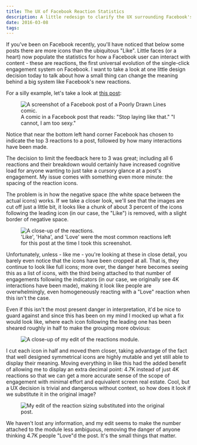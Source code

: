 ```yaml
---
title: The UX of Facebook Reaction Statistics
description: A little redesign to clarify the UX surrounding Facebook's reactions.
date: 2016-03-08
tags:
---
```


If you've been on Facebook recently, you'll have noticed that below some posts
there are more icons than the ubiquitous "Like". Little faces (or a heart) now
populate the statistics for how a Facebook user can interact with content -
these are reactions, the first universal evolution of the single-click
engagement system on Facebook. I want to take a look at one little design
decision today to talk about how a small thing can change the meaning behind a
big system like Facebook's new reactions.

For a silly example, let's take a look at [this post](https://www.facebook.com/poorlydrawnlines/posts/1232879273408249):


<figure>
<img src="/images/fb-ux/whole_post_1.png" alt="A screenshot of a Facebook post of a Poorly Drawn Lines comic.">
<figcaption>
A comic in a Facebook post that reads: "Stop laying like that." "I cannot, I am too sexy."
</figcaption>
</figure>

Notice that near the bottom left hand corner Facebook has chosen to indicate the
top 3 reactions to a post, followed by how many interactions have been made.

The decision to limit the feedback here to 3 was great; including all 6
reactions and their breakdown would certainly have increased cognitive load for
anyone wanting to just take a cursory glance at a post's engagement. My issue
comes with something even more minute: the spacing of the reaction icons.

The problem is in how the negative space (the white space between the actual
icons) works. If we take a closer look, we'll see that the images are cut off
just a little bit, it looks like a chunk of about 3 percent of the icons
following the leading icon (in our case, the "Like") is removed, with a slight
border of negative space.

<figure>
<img src="/images/fb-ux/little_reactions_1.png" alt="A close-up of the reactions.">
<figcaption>
'Like', 'Haha', and 'Love' were the most common reactions left for this post at the time I took this screenshot.
</figcaption>
</figure>

Unfortunately, unless - like me - you're looking at these in close detail, you
barely even notice that the icons have been cropped at all. That is, they
continue to look like full icons; more over, the danger here becomes seeing this as a
list of icons, with the third being attached to that number of engagements
following the indicators (in our case, we originally see 4K interactions have
been made), making it look like people are overwhelmingly, even homogeneously
reacting with a "Love" reaction when this isn't the case.

Even if this isn't the most present danger in interpretation, it'd be nice to
guard against and since this has been on my mind I mocked up what a fix would
look like, where each icon following the leading one has been sheared roughly
in half to make the grouping more obvious:


<figure>
<img src="/images/fb-ux/little_reactions_2.png" alt="A close-up of my edit of the reactions module.">
</figure>

I cut each icon in half and moved them closer, taking advantage of the fact
that well designed symmetrical icons are highly mutable and yet still able to display
their meaning. Moving everything in like this had the added benefit of allowing
me to display an extra decimal point: 4.7K instead of just 4K reactions so that
we can get a more accurate sense of the scope of engagement with minimal effort
and equivalent screen real estate. Cool, but a UX decision is trivial and
dangerous without context, so how does it look if we substitute it in the
original image?

<figure>
<img src="/images/fb-ux/whole_post_2.png" alt="My edit of the reaction sizing substituted into the original post.">
</figure>

We haven't lost any information, and my edit seems to make the number attached
to the module less ambiguous, removing the danger of anyone thinking 4.7K
people "Love"d the post. It's the small things that matter.
